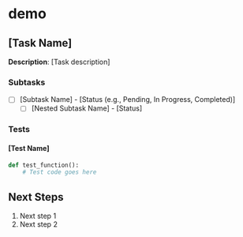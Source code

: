 # demo

## [Task Name]
**Description**: [Task description]

### Subtasks
- [ ] [Subtask Name] - [Status (e.g., Pending, In Progress, Completed)]
  - [ ] [Nested Subtask Name] - [Status]

### Tests
#### [Test Name]
```python
def test_function():
    # Test code goes here
```

## Next Steps
1. Next step 1
2. Next step 2
